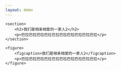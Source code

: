 ```yaml
---
layout: demo
---
```

<!DOCTYPE html>
<html lang="cmn-Hans">
<head>
    <title>section 、 figure 的用法区别</title>
</head>
<body>

    <section>
        <h2>我们是相亲相爱的一家人2</h2>
        <p>巴拉巴拉巴拉巴拉巴拉巴拉巴拉巴拉巴拉巴拉</p>
    </section>

    <figure>
        <figcaption>我们是相亲相爱的一家人2</figcaption>
        <p>巴拉巴拉巴拉巴拉巴拉巴拉巴拉巴拉巴拉巴拉</p>
    </figure>

</body>
</html>